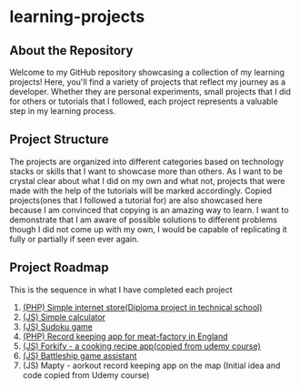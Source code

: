# learning-projects

## About the Repository

Welcome to my GitHub repository showcasing a collection of my learning projects! Here, you'll find a variety of projects that reflect my journey as a developer. Whether they are personal experiments, small projects that I did for others or tutorials that I followed, each project represents a valuable step in my learning process.

## Project Structure

The projects are organized into different categories based on technology stacks or skills that I want to showcase more than others. As I want to be crystal clear about what I did on my own and what not, projects that were made with the help of the tutorials will be marked accordingly. Copied projects(ones that I followed a tutorial for) are also showcased here because I am convinced that copying is an amazing way to learn. I want to demonstrate that I am aware of possible solutions to different problems though I did not come up with my own, I would be capable of replicating it fully or partially if seen ever again.

## Project Roadmap

This is the sequence in what I have completed each project

1. [(PHP) Simple internet store(Diploma project in technical school)](./php/1.Simple_Internet_Store/)
2. [(JS) Simple calculator](./js/2.Simple_calculator/)
3. [(JS) Sudoku game](./js/3.Sudoku/)
4. [(PHP) Record keeping app for meat-factory in England](./php/4.pig-counters/)
5. [(JS) Forkify - a cooking recipe app(copied from udemy course)](./js/5.forkify/)
6. [(JS) Battleship game assistant](./js/6.Battleships/)
7. (JS) Mapty - aorkout record keeping app on the map (Initial idea and code copied from Udemy course)
